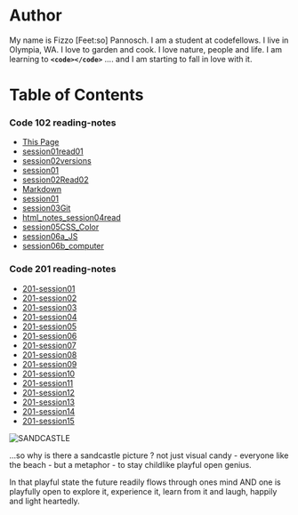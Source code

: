 # Author
My name is Fizzo [Feet:so] Pannosch. I am a student at codefellows. I live in Olympia, WA. I love to garden and cook. I love nature, people and life. I am learning to **`<code></code>`** .... and I am starting to fall in love with it.

# Table of Contents
### Code 102 reading-notes
+ [This Page](/102/README.md)                
+ [session01read01](/102/session01read01.md)  
+ [session02versions](/102/session02.md)     
+ [session01](/102/session01.md)     
+ [session02Read02](/102/session02Read02.md) 
+ [Markdown](/102/markdownLecture01.md)      
+ [session01](/102/session01.md)            
+ [session03Git](/102/session03git.md)
+ [html_notes_session04read](/102/session04reading.md)
+ [session05CSS_Color](/102/session05CSS.md)
+ [session06a_JS](/102/session06aJS.md)
+ [session06b_computer](/102/session06bcomp.md)

### Code 201 reading-notes
+ [201-session01](/201/201-session-01.md)
+ [201-session02](/201/201-session-02.md)
+ [201-session03](/201/201-session-03.md)
+ [201-session04](/201/201-session-04.md)
+ [201-session05](/201/201-session-05.md)
+ [201-session06](/201/201-session-06.md)
+ [201-session07](/201/201-session-07.md)
+ [201-session08](/201/201-session-08.md)
+ [201-session09](/201/201-session-09.md)
+ [201-session10](/201/201-session-10.md)
+ [201-session11](/201/201-session-11.md)
+ [201-session12](/201/201-session-12.md)
+ [201-session13](/201/201-session-13.md)
+ [201-session14](/201/201-session-14.md)
+ [201-session15](/201/201-session-15.md)


![SANDCASTLE](http://www.chooseyourmetaphor.com/wp-content/uploads/2015/03/sandcastle3.jpg)


...so why is there a sandcastle picture ? not just visual candy - everyone like the beach - but a metaphor - to stay childlike playful open genius.


In that playful state the future readily flows through ones mind AND one is playfully open to explore it, experience it, learn from it and laugh, happily and light heartedly.



